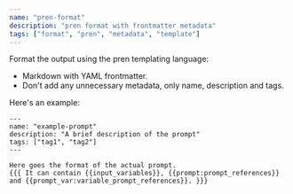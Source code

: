 ```yaml
---
name: "pren-format"
description: "pren format with frontmatter metadata"
tags: ["format", "pren", "metadata", "template"]
---
```

Format the output using the pren templating language:
- Markdown with YAML frontmatter.
- Don't add any unnecessary metadata, only name, description and tags.

Here's an example:
```
---
name: "example-prompt"
description: "A brief description of the prompt"
tags: ["tag1", "tag2"]
---

Here goes the format of the actual prompt.
{{{ It can contain {{input_variables}}, {{prompt:prompt_references}} and {{prompt_var:variable_prompt_references}}. }}}
```
